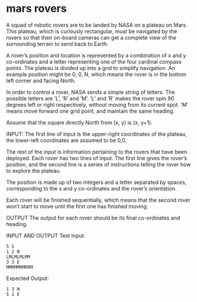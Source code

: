 mars rovers
===========
A squad of robotic rovers are to be landed by NASA on a plateau on Mars. This plateau, which is curiously rectangular, must be navigated by the rovers so that their on-board cameras can get a complete view of the surrounding terrain to send back to Earth.

A rover’s position and location is represented by a combination of x and y co-ordinates and a letter representing one of the four cardinal compass points. The plateau is divided up into a grid to simplify navigation. An example position might be 0, 0, N, which means the rover is in the bottom left corner and facing North.

In order to control a rover, NASA sends a simple string of letters. The possible letters are ‘L’, ‘R’ and ‘M’. ‘L’ and ‘R’ makes the rover spin 90 degrees left or right respectively, without moving from its current spot. ‘M’ means move forward one grid point, and maintain the same heading. 

Assume that the square directly North from (x, y) is (x, y+1).

INPUT:
The first line of input is the upper-right coordinates of the plateau, the lower-left coordinates are assumed to be 0,0.

The rest of the input is information pertaining to the rovers that have been deployed. Each rover has two lines of input. The first line gives the rover’s position, and the second line is a series of instructions telling the rover how to explore the plateau.

The position is made up of two integers and a letter separated by spaces, corresponding to the x and y co-ordinates and the rover’s orientation.

Each rover will be finished sequentially, which means that the second rover won’t start to move until the first one has finished moving.

OUTPUT
The output for each rover should be its final co-ordinates and heading.

INPUT AND OUTPUT
Test Input: 
```
5 5
1 2 N
LMLMLMLMM
3 3 E
MMRMMRMRRM
```

Expected Output:
```
1 3 N
5 1 E
```